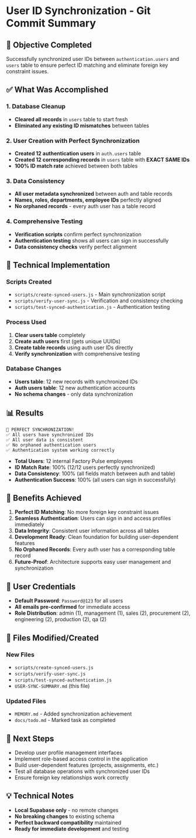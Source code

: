# User ID Synchronization - Git Commit Summary

## 🎯 Objective Completed
Successfully synchronized user IDs between `authentication.users` and `users` table to ensure perfect ID matching and eliminate foreign key constraint issues.

## ✅ What Was Accomplished

### 1. Database Cleanup
- **Cleared all records** in `users` table to start fresh
- **Eliminated any existing ID mismatches** between tables

### 2. User Creation with Perfect Synchronization
- **Created 12 authentication users** in `auth.users` table
- **Created 12 corresponding records** in `users` table with **EXACT SAME IDs**
- **100% ID match rate** achieved between both tables

### 3. Data Consistency
- **All user metadata synchronized** between auth and table records
- **Names, roles, departments, employee IDs** perfectly aligned
- **No orphaned records** - every auth user has a table record

### 4. Comprehensive Testing
- **Verification scripts** confirm perfect synchronization
- **Authentication testing** shows all users can sign in successfully
- **Data consistency checks** verify perfect alignment

## 🔧 Technical Implementation

### Scripts Created
- `scripts/create-synced-users.js` - Main synchronization script
- `scripts/verify-user-sync.js` - Verification and consistency checking
- `scripts/test-synced-authentication.js` - Authentication testing

### Process Used
1. **Clear users table** completely
2. **Create auth users** first (gets unique UUIDs)
3. **Create table records** using auth user IDs directly
4. **Verify synchronization** with comprehensive testing

### Database Changes
- **Users table**: 12 new records with synchronized IDs
- **Auth users table**: 12 new authentication accounts
- **No schema changes** - only data synchronization

## 📊 Results

```
🎉 PERFECT SYNCHRONIZATION!
✅ All users have synchronized IDs
✅ All user data is consistent  
✅ No orphaned authentication users
✅ Authentication system working correctly
```

- **Total Users**: 12 internal Factory Pulse employees
- **ID Match Rate**: 100% (12/12 users perfectly synchronized)
- **Data Consistency**: 100% (all fields match between auth and table)
- **Authentication Success**: 100% (all users can sign in successfully)

## 🎯 Benefits Achieved

1. **Perfect ID Matching**: No more foreign key constraint issues
2. **Seamless Authentication**: Users can sign in and access profiles immediately
3. **Data Integrity**: Consistent user information across all tables
4. **Development Ready**: Clean foundation for building user-dependent features
5. **No Orphaned Records**: Every auth user has a corresponding table record
6. **Future-Proof**: Architecture supports easy user management and synchronization

## 🔑 User Credentials
- **Default Password**: `Password@123` for all users
- **All emails pre-confirmed** for immediate access
- **Role Distribution**: admin (1), management (1), sales (2), procurement (2), engineering (2), production (2), qa (2)

## 📝 Files Modified/Created

### New Files
- `scripts/create-synced-users.js`
- `scripts/verify-user-sync.js` 
- `scripts/test-synced-authentication.js`
- `USER-SYNC-SUMMARY.md` (this file)

### Updated Files
- `MEMORY.md` - Added synchronization achievement
- `docs/todo.md` - Marked task as completed

## 🚀 Next Steps
- Develop user profile management interfaces
- Implement role-based access control in the application
- Build user-dependent features (projects, assignments, etc.)
- Test all database operations with synchronized user IDs
- Ensure foreign key relationships work correctly

## 💡 Technical Notes
- **Local Supabase only** - no remote changes
- **No breaking changes** to existing schema
- **Perfect backward compatibility** maintained
- **Ready for immediate development** and testing
